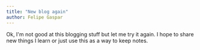 ```yaml
---
title: "New blog again"
author: Felipe Gaspar
---
```

Ok, I'm not good at this blogging stuff but let me try it again. I hope to share new things I learn or just use this as a way to keep notes. 